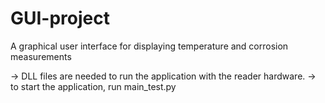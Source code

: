 # GUI-project
A graphical user interface for displaying temperature and corrosion measurements

-> DLL files are needed to run the application with the reader hardware.
-> to start the application, run main_test.py
